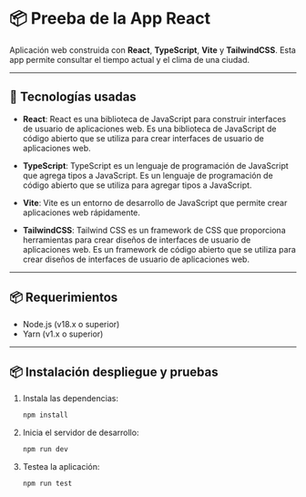 # 📦 Preeba de la App React

Aplicación web construida con **React**, **TypeScript**, **Vite** y **TailwindCSS**.
Esta app permite consultar el tiempo actual y el clima de una ciudad.

---

## 📝 Tecnologías usadas

- **React**: React es una biblioteca de JavaScript para construir interfaces de usuario de aplicaciones web. Es una biblioteca de JavaScript de código abierto que se utiliza para crear interfaces de usuario de aplicaciones web.

- **TypeScript**: TypeScript es un lenguaje de programación de JavaScript que agrega tipos a JavaScript. Es un lenguaje de programación de código abierto que se utiliza para agregar tipos a JavaScript.

- **Vite**: Vite es un entorno de desarrollo de JavaScript que permite crear aplicaciones web rápidamente.

- **TailwindCSS**: Tailwind CSS es un framework de CSS que proporciona herramientas para crear diseños de interfaces de usuario de aplicaciones web. Es un framework de código abierto que se utiliza para crear diseños de interfaces de usuario de aplicaciones web.

---

## 📦 Requerimientos

- Node.js (v18.x o superior)
- Yarn (v1.x o superior)

---

## 📦 Instalación despliegue y pruebas

1. Instala las dependencias:

   ```bash
   npm install
   ```

2. Inicia el servidor de desarrollo:

   ```bash
   npm run dev

   ```

3. Testea la aplicación:
   ```bash
   npm run test
   ```
